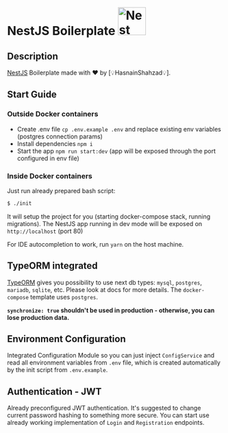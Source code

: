 <h1>NestJS Boilerplate
  <a
    href="http://nestjs.com/"
    target="blank"
  >
    <img
      src="https://nestjs.com/img/logo_text.svg"
      width="65"
      alt="Nest Logo"
    />
  </a>
</h1>

## Description

[NestJS](https://github.com/nestjs/nest) Boilerplate made with ❤️ by [💡HasnainShahzad💡].

## Start Guide

### Outside Docker containers

- Create .env file `cp .env.example .env` and replace existing env variables
  (postgres connection params)
- Install dependencies `npm i`
- Start the app `npm run start:dev` (app will be exposed through the port configured in env file)

### Inside Docker containers

Just run already prepared bash script:
```bash
$ ./init
```
It will setup the project for you (starting docker-compose stack, running migrations).
The NestJS app running in dev mode will be exposed on `http://localhost` (port 80)

For IDE autocompletion to work, run `yarn` on the host machine.

## TypeORM integrated

[TypeORM](http://typeorm.io/) gives you possibility to use next db types:
`mysql`, `postgres`, `mariadb`, `sqlite`, etc. Please look at docs for more details.
The `docker-compose` template uses `postgres`.

**`synchronize: true` shouldn't be used in production - otherwise, you can lose production data.**


## Environment Configuration

Integrated Configuration Module so you can just inject `ConfigService`
and read all environment variables from `.env` file, which is created automatically by the init script from `.env.example`.

## Authentication - JWT

Already preconfigured JWT authentication.
It's suggested to change current password hashing to something more secure.
You can start use already working implementation of `Login` and `Registration`
endpoints.
